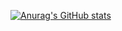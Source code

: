 [![Anurag's GitHub stats](https://github-readme-stats.vercel.app/api?username=Lemon-miaow)](https://github.com/anuraghazra/github-readme-stats)
